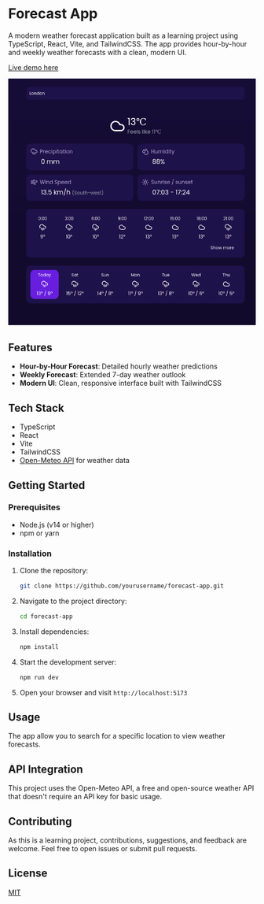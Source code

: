 # Forecast App

A modern weather forecast application built as a learning project using TypeScript, React, Vite, and TailwindCSS. The app provides hour-by-hour and weekly weather forecasts with a clean, modern UI.

[Live demo here](https://forecast-app-henna.vercel.app)

![Forecast App Screenshot](screenshots/app.png)

## Features

- **Hour-by-Hour Forecast**: Detailed hourly weather predictions
- **Weekly Forecast**: Extended 7-day weather outlook
- **Modern UI**: Clean, responsive interface built with TailwindCSS

## Tech Stack

- TypeScript
- React
- Vite
- TailwindCSS
- [Open-Meteo API](https://open-meteo.com/) for weather data

## Getting Started

### Prerequisites

- Node.js (v14 or higher)
- npm or yarn

### Installation

1. Clone the repository:
   ```bash
   git clone https://github.com/yourusername/forecast-app.git
   ```

2. Navigate to the project directory:
   ```bash
   cd forecast-app
   ```

3. Install dependencies:
   ```bash
   npm install
   ```

4. Start the development server:
   ```bash
   npm run dev
   ```

5. Open your browser and visit `http://localhost:5173`

## Usage

The app allow you to search for a specific location to view weather forecasts.

## API Integration

This project uses the Open-Meteo API, a free and open-source weather API that doesn't require an API key for basic usage.

## Contributing

As this is a learning project, contributions, suggestions, and feedback are welcome. Feel free to open issues or submit pull requests.

## License

[MIT](LICENSE)
